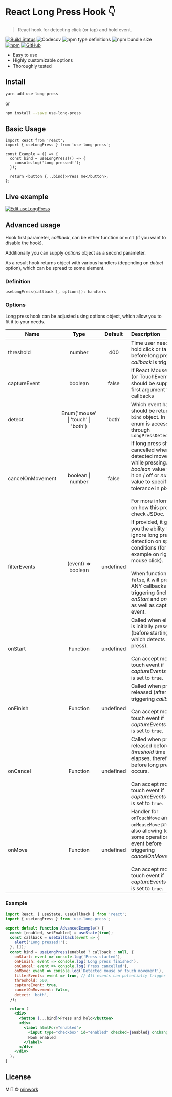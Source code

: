 # React Long Press Hook :point_down:

> React hook for detecting click (or tap) and hold event.

[![Build Status](https://travis-ci.com/minwork/use-long-press.svg?branch=master)](https://travis-ci.com/minwork/use-long-press)
![Codecov](https://img.shields.io/codecov/c/gh/minwork/use-long-press)
![npm type definitions](https://img.shields.io/npm/types/use-long-press)
![npm bundle size](https://img.shields.io/bundlephobia/min/use-long-press)
[![npm](https://img.shields.io/npm/v/use-long-press)](https://www.npmjs.com/package/use-long-press)
[![GitHub](https://img.shields.io/github/license/minwork/use-long-press)](https://github.com/minwork/use-long-press/blob/master/LICENSE)

- Easy to use
- Highly customizable options
- Thoroughly tested

## Install

```bash
yarn add use-long-press
```

or

```bash
npm install --save use-long-press
```

## Basic Usage

```tsx
import React from 'react';
import { useLongPress } from 'use-long-press';

const Example = () => {
  const bind = useLongPress(() => {
    console.log('Long pressed!');
  });

  return <button {...bind}>Press me</button>;
};
```

## Live example

[![Edit useLongPress](https://codesandbox.io/static/img/play-codesandbox.svg)](https://codesandbox.io/s/uselongpress-gnej6?fontsize=14&hidenavigation=1&theme=dark)

## Advanced usage

Hook first parameter, _callback_, can be either function or `null` (if you want to disable the hook).

Additionally you can supply _options_ object as a second parameter.

As a result hook returns object with various handlers (depending on _detect_ option), which can be spread to some element.

### Definition

```
useLongPress(callback [, options]): handlers
```

### Options

Long press hook can be adjusted using options object, which allow you to fit it to your needs.

| Name             |                    Type                    |  Default  | Description                                                                                                                                                                                                                                                                            |
|------------------|:------------------------------------------:|:---------:|:---------------------------------------------------------------------------------------------------------------------------------------------------------------------------------------------------------------------------------------------------------------------------------------|
| threshold        |                   number                   |    400    | Time user need to hold click or tap before long press _callback_ is triggered                                                                                                                                                                                                          |
| captureEvent     |                  boolean                   |   false   | If React MouseEvent (or TouchEvent) should be supplied as first argument to callbacks                                                                                                                                                                                                  |
| detect           | Enum('mouse' &#x7c; 'touch' &#x7c; 'both') |  'both'   | Which event handlers should be returned in `bind` object. In TS this enum is accessible through `LongPressDetectEvents`                                                                                                                                                                |
| cancelOnMovement |           boolean &#x7c; number            |   false   | If long press should be cancelled when detected movement while pressing. Use _boolean_ value to turn it on / off or _number_ value to specify move tolerance in pixels.<br><br>For more information on how this prop work check JSDoc.                                                 |
| filterEvents     |             (event) => boolean             | undefined | If provided, it gives you the ability to ignore long press detection on specified conditions (for example on right mouse click). <br><br>When function returns `false`, it will prevent ANY callbacks from triggering (including _onStart_ and _onCancel_) as well as capturing event. |
| onStart          |                  Function                  | undefined | Called when element is initially pressed (before starting timer which detects long press).<br><br>Can accept mouse or touch event if _captureEvents_ option is set to `true`.                                                                                                          |
| onFinish         |                  Function                  | undefined | Called when press is released (after triggering _callback_).<br><br>Can accept mouse or touch event if _captureEvents_ option is set to `true`.                                                                                                                                        |
| onCancel         |                  Function                  | undefined | Called when press is released before _threshold_ time elapses, therefore before long press occurs.<br><br>Can accept mouse or touch event if _captureEvents_ option is set to `true`.                                                                                                  |
| onMove           |                  Function                  | undefined | Handler for `onTouchMove` and `onMouseMove` props, also allowing to make some operations on event before triggering _cancelOnMovement_.<br><br>Can accept mouse or touch event if _captureEvents_ option is set to `true`.                                                             |

### Example

```jsx harmony
import React, { useState, useCallback } from 'react';
import { useLongPress } from 'use-long-press';

export default function AdvancedExample() {
  const [enabled, setEnabled] = useState(true);
  const callback = useCallback(event => {
    alert('Long pressed!');
  }, []);
  const bind = useLongPress(enabled ? callback : null, {
    onStart: event => console.log('Press started'),
    onFinish: event => console.log('Long press finished'),
    onCancel: event => console.log('Press cancelled'),
    onMove: event => console.log('Detected mouse or touch movement'),
    filterEvents: event => true, // All events can potentially trigger long press
    threshold: 500,
    captureEvent: true,
    cancelOnMovement: false,
    detect: 'both',
  });

  return (
    <div>
      <button {...bind}>Press and hold</button>
      <div>
        <label htmlFor="enabled">
          <input type="checkbox" id="enabled" checked={enabled} onChange={() => setEnabled(current => !current)} />
          Hook enabled
        </label>
      </div>
    </div>
  );
}
```

## License

MIT © [minwork](https://github.com/minwork)
